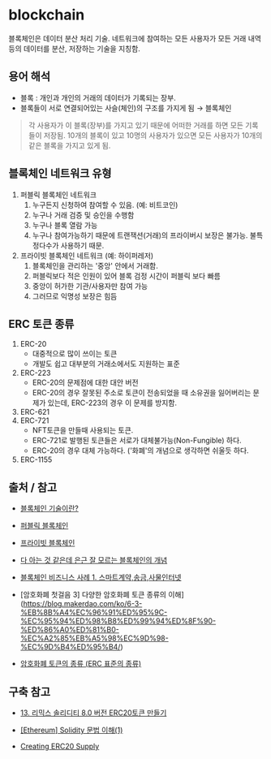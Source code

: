 # blockchain
블록체인은 데이터 분산 처리 기술. 네트워크에 참여하는 모든 사용자가 모든 거래 내역 등의 데이터를 분산, 저장하는 기술을 지칭함.

## 용어 해석
- 블록 : 개인과 개인의 거래의 데이터가 기록되는 장부.
- 블록들이 서로 연결되어있는 사슬(체인)의 구조를 가지게 됨 → 블록체인


> 각 사용자가 이 블록(장부)를 가지고 있기 때문에 어떠한 거래를 하면 모든 기록들이 저장됨. 10개의 블록이 있고 10명의 사용자가 있으면 모든 사용자가 10개의 같은 블록을 가지고 있게 됨.

## 블록체인 네트워크 유형

1. 퍼블릭 블록체인 네트워크
    1. 누구든지 신청하여 참여할 수 있음. (예: 비트코인)
    2. 누구나 거래 검증 및 승인을 수행함
    3. 누구나 블록 열람 가능
    4. 누구나 참여가능하기 때문에 트랜잭션(거래)의 프라이버시 보장은 불가능. 불특정다수가 사용하기 때문.
2. 프라이빗 블록체인 네트워크 (예: 하이퍼레저)
    1. 블록체인을 관리하는 '중앙' 안에서 거래함. 
    2. 퍼블릭보다 적은 인원이 있어 블록 검정 시간이 퍼블릭 보다 빠름
    3. 중앙이 허가한 기관/사용자만 참여 가능
    4. 그러므로 익명성 보장은 힘듬

## ERC 토큰 종류

1. ERC-20
    - 대중적으로 많이 쓰이는 토큰
    - 개발도 쉽고 대부분의 거래소에서도 지원하는 표준
2. ERC-223
    - ERC-20의 문제점에 대한 대안 버전
    - ERC-20의 경우 잘못된 주소로 토큰이 전송되었을 때 소유권을 잃어버리는 문제가 있는데, ERC-223의 경우 이 문제를 방지함.
3. ERC-621
4. ERC-721
    - NFT토큰을 만들때 사용되는 토큰.
    - ERC-721로 발행된 토큰들은 서로가 대체불가능(Non-Fungible) 하다.
    - ERC-20의 경우 대체 가능하다. ('화폐'의 개념으로 생각하면 쉬울듯 하다.
5. ERC-1155


## 출처 / 참고
- [블록체인 기술이란?](https://www.ibm.com/kr-ko/topics/what-is-blockchain) 

- [퍼블릭 블록체인](http://wiki.hash.kr/index.php/%ED%8D%BC%EB%B8%94%EB%A6%AD_%EB%B8%94%EB%A1%9D%EC%B2%B4%EC%9D%B8)

- [프라이빗 블록체인](http://wiki.hash.kr/index.php/%ED%94%84%EB%9D%BC%EC%9D%B4%EB%B9%97_%EB%B8%94%EB%A1%9D%EC%B2%B4%EC%9D%B8)

- [다 아는 것 같은데 은근 잘 모르는 블록체인의 개념](https://www.markany.com/kr/portfolio-posts/%EC%9D%80%EA%B7%BC-%EC%9E%98-%EB%AA%A8%EB%A5%B4%EB%8A%94-%EB%B8%94%EB%A1%9D%EC%B2%B4%EC%9D%B8-%EA%B0%9C%EB%85%90/)

- [블록체인 비즈니스 사례 1. 스마트계약,송금,사물인터넷](https://www.markany.com/kr/portfolio-posts/%eb%b8%94%eb%a1%9d%ec%b2%b4%ec%9d%b8-%eb%b9%84%ec%a6%88%eb%8b%88%ec%8a%a4-%ec%82%ac%eb%a1%80-1/)

- [암호화폐 첫걸음 3] 다양한 암호화폐 토큰 종류의 이해](https://blog.makerdao.com/ko/6-3-%EB%8B%A4%EC%96%91%ED%95%9C-%EC%95%94%ED%98%B8%ED%99%94%ED%8F%90-%ED%86%A0%ED%81%B0-%EC%A2%85%EB%A5%98%EC%9D%98-%EC%9D%B4%ED%95%B4/)

- [암호화폐 토큰의 종류 (ERC 표준의 종류)](https://isnow.tistory.com/248#)

## 구축 참고
- [13. 리믹스 솔리디티 8.0 버전 ERC20토큰 만들기](https://kimsfamily.kr/342)

- [[Ethereum] Solidity 문법 이해(1)](https://d2fault.github.io/2018/03/19/20180319-about-solidity-1/)

- [Creating ERC20 Supply](https://docs.openzeppelin.com/contracts/4.x/erc20-supply)